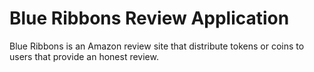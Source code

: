 # Blue Ribbons Review Application

Blue Ribbons is an Amazon review site that distribute tokens or coins to users that provide an honest review.
